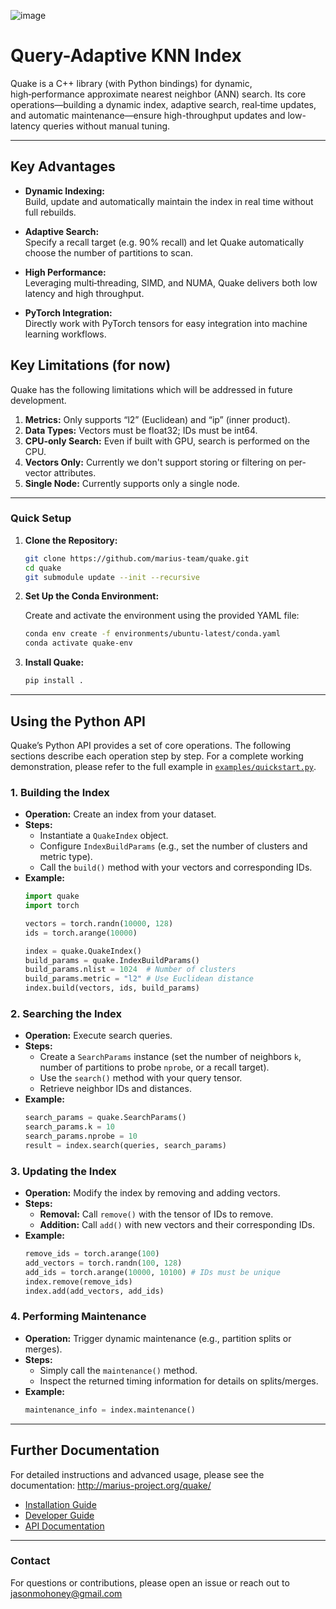 
![image](https://github.com/user-attachments/assets/559fe8da-84a6-4e44-a06a-cd35c5012e9a)

# Query-Adaptive KNN Index

Quake is a C++ library (with Python bindings) for dynamic, high‑performance approximate nearest neighbor (ANN) search. Its core operations—building a dynamic index, adaptive search, real‑time updates, and automatic maintenance—ensure high-throughput updates and low-latency queries without manual tuning.

---
## Key Advantages

- **Dynamic Indexing:**  
  Build, update and automatically maintain the index in real time without full rebuilds.

- **Adaptive Search:**  
  Specify a recall target (e.g. 90% recall) and let Quake automatically choose the number of partitions to scan.

- **High Performance:**  
  Leveraging multi‑threading, SIMD, and NUMA, Quake delivers both low latency and high throughput.

- **PyTorch Integration:**  
  Directly work with PyTorch tensors for easy integration into machine learning workflows.

##  Key Limitations (for now)

Quake has the following limitations which will be addressed in future development.

1. **Metrics:** Only supports “l2” (Euclidean) and “ip” (inner product).
2. **Data Types:** Vectors must be float32; IDs must be int64.
3. **CPU-only Search:** Even if built with GPU, search is performed on the CPU.
4. **Vectors Only:** Currently we don't support storing or filtering on per-vector attributes.
5. **Single Node:** Currently supports only a single node.

---


### Quick Setup

1. **Clone the Repository:**

   ```bash
   git clone https://github.com/marius-team/quake.git
   cd quake
   git submodule update --init --recursive
   ```

2. **Set Up the Conda Environment:**

   Create and activate the environment using the provided YAML file:

   ```bash
   conda env create -f environments/ubuntu-latest/conda.yaml
   conda activate quake-env
   ```

3. **Install Quake:**

   ```bash
   pip install .
   ```

---

## Using the Python API

Quake’s Python API provides a set of core operations. The following sections describe each operation step by step. For a complete working demonstration, please refer to the full example in [`examples/quickstart.py`](examples/quickstart.py).

### 1. Building the Index

- **Operation:** Create an index from your dataset.
- **Steps:**
    - Instantiate a `QuakeIndex` object.
    - Configure `IndexBuildParams` (e.g., set the number of clusters and metric type).
    - Call the `build()` method with your vectors and corresponding IDs.
- **Example:**
  ```python
  import quake
  import torch
  
  vectors = torch.randn(10000, 128)
  ids = torch.arange(10000)
  
  index = quake.QuakeIndex()
  build_params = quake.IndexBuildParams()
  build_params.nlist = 1024  # Number of clusters
  build_params.metric = "l2" # Use Euclidean distance
  index.build(vectors, ids, build_params)
  ```

### 2. Searching the Index

- **Operation:** Execute search queries.
- **Steps:**
    - Create a `SearchParams` instance (set the number of neighbors `k`, number of partitions to probe `nprobe`, or a recall target).
    - Use the `search()` method with your query tensor.
    - Retrieve neighbor IDs and distances.
- **Example:**
  ```python
  search_params = quake.SearchParams()
  search_params.k = 10
  search_params.nprobe = 10
  result = index.search(queries, search_params)
  ```

### 3. Updating the Index

- **Operation:** Modify the index by removing and adding vectors.
- **Steps:**
    - **Removal:** Call `remove()` with the tensor of IDs to remove.
    - **Addition:** Call `add()` with new vectors and their corresponding IDs.
- **Example:**
  ```python
  remove_ids = torch.arange(100)
  add_vectors = torch.randn(100, 128)
  add_ids = torch.arange(10000, 10100) # IDs must be unique
  index.remove(remove_ids)
  index.add(add_vectors, add_ids)
  ```

### 4. Performing Maintenance

- **Operation:** Trigger dynamic maintenance (e.g., partition splits or merges).
- **Steps:**
    - Simply call the `maintenance()` method.
    - Inspect the returned timing information for details on splits/merges.
- **Example:**
  ```python
  maintenance_info = index.maintenance()
  ```

---

## Further Documentation

For detailed instructions and advanced usage, please see the documentation: http://marius-project.org/quake/
- [Installation Guide](http://marius-project.org/quake/install)
- [Developer Guide](http://marius-project.org/quake/development_guide)
- [API Documentation](http://marius-project.org/quake/api)

---
### Contact

For questions or contributions, please open an issue or reach out to jasonmohoney@gmail.com
   
